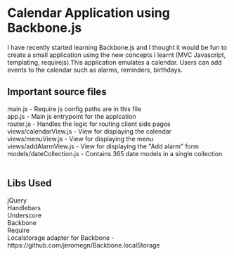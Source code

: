 <h1>Calendar Application using Backbone.js</h1>
I have recently started learning Backbone.js and I thought it would be fun to create a small application using the new concepts I learnt (MVC Javascript, templating, requirejs).This application emulates a calendar. Users can add events to the calendar such as alarms, reminders, birthdays.
 
<h2>Important source files</h2>
main.js - Require js config paths are in this file<br />
app.js - Main js entrypoint for the applcation<br />
router.js - Handles the logic for routing client side pages<br />
views/calendarView.js - View for displaying the calendar<br />
views/menuView.js - View for displaying the menu<br />
views/addAlarmView.js - View for displaying the "Add alarm" form<br />
models/dateCollection.js - Contains 365 date models in a single collection<br />

<br />

<h2>Libs Used</h2>
jQuery<br />
Handlebars<br />
Underscore<br />
Backbone<br />
Require<br />
Localstorage adapter for Backbone - https://github.com/jeromegn/Backbone.localStorage<br />


